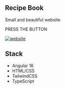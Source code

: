 
## Recipe Book

Small and beautiful website

PRESS THE BUTTON

[![website](https://img.shields.io/badge/Recipe_Book-website-000?style=for-the-badge&logo=ko-fi&logoColor=white)](https://ng-recipe-book-13b93.firebaseapp.com/recipes)

## Stack

- Angular 16
- HTML/CSS
- TailwindCSS
- TypeScript
